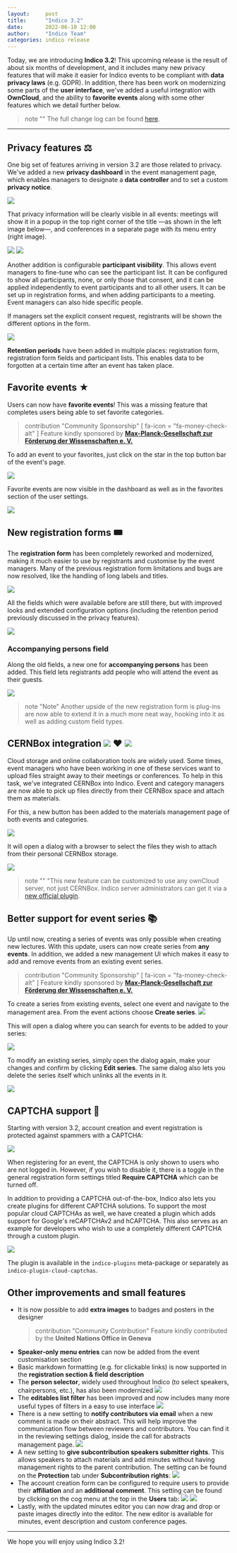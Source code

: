 ```yaml
---
layout:     post
title:      "Indico 3.2"
date:       2022-06-10 12:00
author:     "Indico Team"
categories: indico release
---
```


Today, we are introducing **Indico 3.2**! This upcoming release is the result of about six months of development, and it includes many new privacy features that will make it easier for Indico events to be compliant with **data privacy laws** (e.g. GDPR). In addition, there has been work on modernizing some parts of the **user interface**, we've added a useful integration with **OwnCloud**, and the ability to **favorite events** along with some other features which we detail further below.

> note ""
> The full change log can be found [here](https://docs.getindico.io/en/latest/changelog/#version-3-2).

---

## Privacy features ⚖️

One big set of features arriving in version 3.2 are those related to privacy. We've added a new **privacy dashboard** in the event management page, which enables managers to designate a **data controller** and to set a custom **privacy notice**.

![](/assets/2022-06-10-indico-3-2-news/1-privacy-notice.png)

That privacy information will be clearly visible in all events: meetings will show it in a popup in the top right corner of the title —as shown in the left image below—, and conferences in a separate page with its menu entry (right image).

<div class="image-container">
  <img src="/assets/2022-06-10-indico-3-2-news/2-privacy-info-button.png" />
  <img src="/assets/2022-06-10-indico-3-2-news/3-privacy-info.png" />
</div>

Another addition is configurable **participant visibility**. This allows event managers to fine-tune who can see the participant list. It can be configured to show all participants, none, or only those that consent, and it can be applied independently to event participants and to all other users. It can be set up in registration forms, and when adding participants to a meeting. Event managers can also hide specific people.

If managers set the explicit consent request, registrants will be shown the different options in the form.

![](/assets/2022-06-10-indico-3-2-news/4-participant-visibility.png)

**Retention periods** have been added in multiple places: registration form, registration form fields and participant lists. This enables data to be forgotten at a certain time after an event has taken place.

## Favorite events ★

Users can now have **favorite events**! This was a missing feature that completes users being able to set favorite categories.

> contribution "Community Sponsorship" [ fa-icon = "fa-money-check-alt" ]
> Feature kindly sponsored by [**Max-Planck-Gesellschaft zur Förderung der Wissenschaften e. V.**](https://www.mpg.de/)

To add an event to your favorites, just click on the star in the top button bar of the event's page.

![](/assets/2022-06-10-indico-3-2-news/5-favorite-events.png)

Favorite events are now visible in the dashboard as well as in the favorites section of the user settings.

![](/assets/2022-06-10-indico-3-2-news/6-favorite-event-list.png)

## New registration forms 🎟️

The **registration form** has been completely reworked and modernized, making it much easier to use by registrants and customise by the event managers. Many of the previous registration form limitations and bugs are now resolved, like the handling of long labels and titles.

![](/assets/2022-06-10-indico-3-2-news/7-registration-form.png)

All the fields which were available before are still there, but with improved looks and extended configuration options (including the retention period previously discussed in the privacy features).

![](/assets/2022-06-10-indico-3-2-news/8-registration-form-fields.png)

### Accompanying persons field

Along the old fields, a new one for **accompanying persons** has been added. This field lets registrants add people who will attend the event as their guests.

![](/assets/2022-06-10-indico-3-2-news/9-accompanying-persons-field.png)

> note "Note"
> Another upside of the new registration form is plug-ins are now able to extend it in a much more neat way, hooking into it as well as adding custom field types.

<h2 id="cernbox-integration" class="emoji-title">
  CERNBox integration
  <img class="emoji" src="/assets/2022-06-10-indico-3-2-news/indico.png" />
  ❤️
  <img class="emoji" src="/assets/2022-06-10-indico-3-2-news/cernbox-chonky.png" />
</h2>

Cloud storage and online collaboration tools are widely used. Some times, event managers who have been working in one of these services want to upload files straight away to their meetings or conferences. To help in this task, we've integrated CERNBox into Indico. Event and category managers are now able to pick up files directly from their CERNBox space and attach them as materials.

For this, a new button has been added to the materials management page of both events and categories.

![](/assets/2022-06-10-indico-3-2-news/10-cernbox-button.png)

It will open a dialog with a browser to select the files they wish to attach from their personal CERNBox storage.

![](/assets/2022-06-10-indico-3-2-news/11-cernbox-dialog.png)

> note ""
> "This new feature can be customized to use any ownCloud server, not just CERNBox. Indico server administrators can get it via a [new official plugin](https://github.com/indico/indico-plugins/tree/master/owncloud).

## Better support for event series 📚

Up until now, creating a series of events was only possible when creating new lectures. With this update, users can now create series from **any events**. In addition, we added a new management UI which makes it easy to add and remove events from an existing event series.

> contribution "Community Sponsorship" [ fa-icon = "fa-money-check-alt" ]
> Feature kindly sponsored by [**Max-Planck-Gesellschaft zur Förderung der Wissenschaften e. V.**](https://www.mpg.de/)


To create a series from existing events, select one event and navigate to the management area. From the event actions choose **Create series**.
![](/assets/2022-06-10-indico-3-2-news/15-event-series-button.png)

This will open a dialog where you can search for events to be added to your series:

![](/assets/2022-06-10-indico-3-2-news/16-create-event-series.png)

To modify an existing series, simply open the dialog again, make your changes and confirm by clicking **Edit series**. The same dialog also lets you delete the series itself which unlinks all the events in it. 

![](/assets/2022-06-10-indico-3-2-news/17-edit-event-series.png)

## CAPTCHA support 🤖

Starting with version 3.2, account creation and event registration is protected against spammers with a CAPTCHA:

![](/assets/2022-06-10-indico-3-2-news/21-captcha.png)

When registering for an event, the CAPTCHA is only shown to users who are not logged in. However, if you wish to disable it, there is a toggle in the general registration form settings titled **Require CAPTCHA** which can be turned off.

In addition to providing a CAPTCHA out-of-the-box, Indico also lets you create plugins for different CAPTCHA solutions. To support the most popular cloud CAPTCHAs as well, we have created a plugin which adds support for Google's reCAPTCHAv2 and hCAPTCHA.
This also serves as an example for developers who wish to use a completely different CAPTCHA through a custom plugin.

![](/assets/2022-06-10-indico-3-2-news/22-recaptcha.png)

The plugin is available in the `indico-plugins` meta-package or separately as `indico-plugin-cloud-captchas`.

## Other improvements and small features

 * It is now possible to add **extra images** to badges and posters in the designer
   > contribution "Community Contribution"
   > Feature kindly contributed by the **United Nations Office in Geneva**
 * **Speaker-only menu entries** can now be added from the event customisation section
 * Basic markdown formatting (e.g. for clickable links) is now supported in the **registration section & field description**
 * The **person selector**, widely used throughout Indico (to select speakers, chairpersons, etc.), has also been modernized
   ![](/assets/2022-06-10-indico-3-2-news/13-personlink.png)
 * The **editables list filter** has been improved and now includes many more useful types of filters in a easy to use interface
   ![](/assets/2022-06-10-indico-3-2-news/12-editable-list-filters.png)
 * There is a new setting to **notify contributors via email** when a new comment is made on their abstract. This will help improve the communication flow between reviewers and contributors. You can find it in the reviewing settings dialog, inside the call for abstracts management page.
   ![](/assets/2022-06-10-indico-3-2-news/14-notify-contributor.png)
 * A new setting to **give subcontribution speakers submitter rights**. This allows speakers to attach materials and add minutes without having management rights to the parent contribution. The setting can be found on the **Protection** tab under **Subcontribution rights**:
   ![](/assets/2022-06-10-indico-3-2-news/18-subcontrib-rights.png)
 * The account creation form can be configured to require users to provide their **affiliation** and an **additional comment**. This setting can be found by clicking on the cog menu at the top in the **Users** tab:
   ![](/assets/2022-06-10-indico-3-2-news/19-user-settings.png)
   ![](/assets/2022-06-10-indico-3-2-news/20-mandatory-fields.png)
 * Lastly, with the updated minutes editor you can now drag and drop or paste images directly into the editor. The new editor is available for minutes, event description and custom conference pages.

---

We hope you will enjoy using Indico 3.2!
